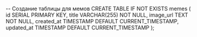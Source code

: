 -- Создание таблицы для мемов
CREATE TABLE IF NOT EXISTS memes (
    id SERIAL PRIMARY KEY,
    title VARCHAR(255) NOT NULL,
    image_url TEXT NOT NULL,
    created_at TIMESTAMP DEFAULT CURRENT_TIMESTAMP,
    updated_at TIMESTAMP DEFAULT CURRENT_TIMESTAMP
);